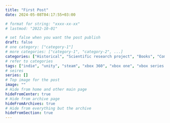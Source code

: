 ```yaml
---
title: "First Post"
date: 2024-05-08T04:17:55+03:00

# format for string: "xxxx-xx-xx"
# lastmod: "2022-10-01"

# set false when you want the post publish
draft: false
# one category: ["category-1"]
# more categories: ["category-1", "category-2", ...]
categories: ["Historical", "Scientific research project", "Books", "Comics", "Movies", "Short film", "TV Series", "Stop motion", "Video games", "Mobile games", "Action", "Adventure", "Cooperative", "Role-playing", "Roguelike", "Roguelike deck-building", "Real-time strategy", "Survival horror", "Shooter", "FPS", "TPS", "Rail shooter", "Light gun shooter", "Simulation", "Stealth", "Fighting", "Platformer", "Puzzle", "Vehicular combat game", "Board games", "Music", "Horror", "Giallo", "Suspense", "Slasher", "Thriller", "Crime", "Detective", "Documentary", "Fantasy", "Dark fantasy", "Sci-fi", "Apocalyptic Fiction", "Post-Apocalyptic Fiction", "Hoax", "Mockumentary", "Found footage", "Analog horror", "Western", "Comedy", "Pornographic parody", "Musical", "Cyberpunk", "Stonepunk", "Sandalpunk", "Middlepunk", "Dungeonpunk", "Plaguepunk", "Swordpunk", "Clockpunk", "Steampunk", "Gaslight Romance", "Boilerpunk", "Mannerpunk", "Teslapunk", "Western steampunk", "Nerfpunk", "Dieselpunk", "Decopunk", "Flapperpunk", "Raygun Gothic", "Atompunk", "Cassete futurism", "Nowpunk", "Biopunk", "Nanopunk", "Postcyberpunk", "Greenpunk", "Cyberprep", "Birchpunk", "Liberpunk", "Salvagepunk", "Dreampunk", "Mythpunk", "Stitchpunk", "Elfpunk", "Manapunk", "Skypunk", "Oceanpunk", "Woodpunk", "Silkpunk", "Witpunk", "Carniepunk", "Splatterpunk", "Tsarpunk", "Gibridpunk", "Multyversepunk"]
# refer to categories
tags: ["indie", "unity", "steam", "xbox 360", "xbox one", "xbox series x/s", "playstation 3", "playstation 4", "playstation 5", "nintendo switch", "wii", "android", "ios", "vr", "metaverse", "crossplay", "roblox", "a24", "capcom", "electronic arts", "konami", "bethesda", "muse software", "id software", "dark horse comics", "netflix", "oxford", "casual", "fixed camera systems", "tank controls", "point-and-click", "geo-social elements", "open world", "companions", "doom clone", "narrative", "roleplay", "grindhouse", "art-house", "body horror", "j-horror", "romanticism", "gothic", "ghost story", "supernatural", "modernism", "expressionism", "bildungsroman", "science fiction", "spec-fic", "weird fiction", "dying earth", "mystic", "uncanny valley", "mythology", "folklore", "urban legend", "foaf", "northern religion", "celtic religion", "shinto", "voodoo", "hton", "faith", "gnosis", "spiritism", "anthropomorphisme", "pregnancy", "biohazard", "poison", "drugs", "mushrooms", "opium", "green fairy", "ptv", "hypnocil", "meteorite", "madness", "houses of sorrow", "lobotomy", "hospital", "necro fetishism", "necropolis", "militarism", "humanism", "posthumanism", "submarines", "pandemic", "white death", "sand pest", "zombie", "brain", "mummy", "agent orange", "adaptation", "blogger", "stalkers", "cannibals", "condo", "automobile", "gallery", "animals", "bestiary", "werewolf", "vampiry", "yūrei", "ubume", "wendigo", "chainsaw", "goats", "black phil", "headless horseman", "ed & lorraine warren", "pikmans", "candyman", "sherlock holmes", "hannibal lecter", "michael myers", "jason voorhees", "plague doctor", "recurring character", "woman antagonist", "boy", "umbrella corps", "scp", "isolation", "antarctica", "arkhangelsk oblast", "prairie", "metro", "morgue", "wonderland", "crystal lake", "volcano", "fog", "dolls", "statue", "siren", "freeze", "radio station", "train", "expedition", "rammstein", "marilyn manson", "richard wagner", "carl emil doepler", "tolkien", "nikolai gogol", "mary shelley", "algernon blackwood", "arthur conan doyle", "alfred hitchcock", "david lynch", "charles lutwidge dodgson", "edgar allan poe", "oscar wilde", "william hope hodgson", "lovecraft", "edvard hagerup grieg", "gregg hoffman", "giger", "dario argento", "goblin", "dmitry glukhovsky", "clive barker", "robert bloch", "john carpenter", "rob zombie", "lars von trier", "george romero", "stephen king", "andrzej sapkowski", "washington irving", "herbert george wells", "thomas de quincey", "strugatsky", "keiichirō toyama", "hideo kojima", "guillermo del toro", "victor miller", "victor hugo", "john ajvide lindqvist", "james wan", "hanna-barbera", "bram stoker", "john priestley"]
# seires
series: []
# Top image for the post
image: ""
# Hide from home and other main page
hideFromCenter: true
# Hide from archive page
hideFromArchives: true
# Hide from everything but the archive
hideFromSection: true
---
```


<!--more-->